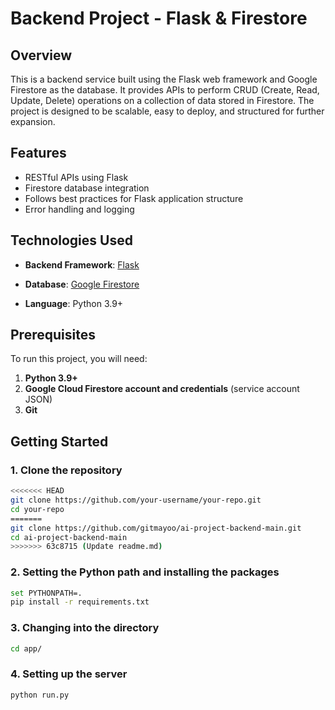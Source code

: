 # Backend Project - Flask & Firestore

## Overview

This is a backend service built using the Flask web framework and Google Firestore as the database. It provides APIs to perform CRUD (Create, Read, Update, Delete) operations on a collection of data stored in Firestore. The project is designed to be scalable, easy to deploy, and structured for further expansion.

## Features

- RESTful APIs using Flask
- Firestore database integration
- Follows best practices for Flask application structure
- Error handling and logging

## Technologies Used

- **Backend Framework**: [Flask](https://flask.palletsprojects.com/)
- **Database**: [Google Firestore](https://cloud.google.com/firestore)

- **Language**: Python 3.9+

## Prerequisites

To run this project, you will need:

1. **Python 3.9+**
2. **Google Cloud Firestore account and credentials** (service account JSON)
3. **Git**

## Getting Started

### 1. Clone the repository

```bash
<<<<<<< HEAD
git clone https://github.com/your-username/your-repo.git
cd your-repo
=======
git clone https://github.com/gitmayoo/ai-project-backend-main.git
cd ai-project-backend-main
>>>>>>> 63c8715 (Update readme.md)
```

### 2. Setting the Python path and installing the packages

```bash
set PYTHONPATH=.
pip install -r requirements.txt
```

### 3. Changing into the directory

```bash
cd app/
```

### 4. Setting up the server

```bash
python run.py
```
